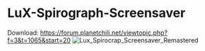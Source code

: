 # LuX-Spirograph-Screensaver

Download: https://forum.planetchili.net/viewtopic.php?f=3&t=1065&start=20
![Lux_Spirocrap_Screensaver_Remastered](https://github.com/user-attachments/assets/2d6b1d6d-9788-4f2b-9560-545c04da7974)
